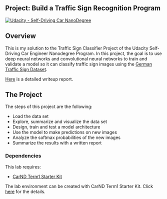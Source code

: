 ## Project: Build a Traffic Sign Recognition Program
[![Udacity - Self-Driving Car NanoDegree](https://s3.amazonaws.com/udacity-sdc/github/shield-carnd.svg)](http://www.udacity.com/drive)

Overview
---
This is my solution to the Traffic Sign Classifier Project of the Udacity Self-Driving Car Engineer Nanodegree Program.
In this project, the goal is to use deep neural networks and convolutional neural networks to train and validate a model so it can classify traffic sign images using the [German Traffic Sign Dataset](http://benchmark.ini.rub.de/?section=gtsrb&subsection=dataset). 

[Here](./Writeup.pdf) is a detailed writeup report.

The Project
---
The steps of this project are the following:
* Load the data set
* Explore, summarize and visualize the data set
* Design, train and test a model architecture
* Use the model to make predictions on new images
* Analyze the softmax probabilities of the new images
* Summarize the results with a written report

### Dependencies
This lab requires:

* [CarND Term1 Starter Kit](https://github.com/udacity/CarND-Term1-Starter-Kit)

The lab environment can be created with CarND Term1 Starter Kit. Click [here](https://github.com/udacity/CarND-Term1-Starter-Kit/blob/master/README.md) for the details.


